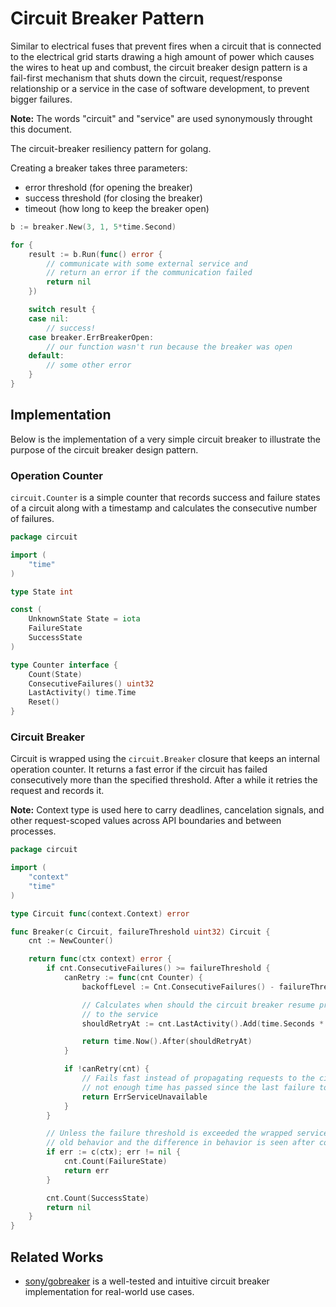 # Circuit Breaker Pattern

Similar to electrical fuses that prevent fires when a circuit that is connected
to the electrical grid starts drawing a high amount of power which causes the
wires to heat up and combust, the circuit breaker design pattern is a fail-first
mechanism that shuts down the circuit, request/response relationship or a
service in the case of software development, to prevent bigger failures.

**Note:** The words "circuit" and "service" are used synonymously throught this
document.


The circuit-breaker resiliency pattern for golang.

Creating a breaker takes three parameters:
- error threshold (for opening the breaker)
- success threshold (for closing the breaker)
- timeout (how long to keep the breaker open)

```go
b := breaker.New(3, 1, 5*time.Second)

for {
	result := b.Run(func() error {
		// communicate with some external service and
		// return an error if the communication failed
		return nil
	})

	switch result {
	case nil:
		// success!
	case breaker.ErrBreakerOpen:
		// our function wasn't run because the breaker was open
	default:
		// some other error
	}
}
```

## Implementation

Below is the implementation of a very simple circuit breaker to illustrate the purpose
of the circuit breaker design pattern.

### Operation Counter

`circuit.Counter` is a simple counter that records success and failure states of
a circuit along with a timestamp and calculates the consecutive number of
failures.

```go
package circuit

import (
	"time"
)

type State int

const (
	UnknownState State = iota
	FailureState
	SuccessState
)

type Counter interface {
	Count(State)
	ConsecutiveFailures() uint32
	LastActivity() time.Time
	Reset()
}
```

### Circuit Breaker

Circuit is wrapped using the `circuit.Breaker` closure that keeps an internal operation counter.
It returns a fast error if the circuit has failed consecutively more than the specified threshold.
After a while it retries the request and records it.

**Note:** Context type is used here to carry deadlines, cancelation signals, and
other request-scoped values across API boundaries and between processes.

```go
package circuit

import (
	"context"
	"time"
)

type Circuit func(context.Context) error

func Breaker(c Circuit, failureThreshold uint32) Circuit {
	cnt := NewCounter()

	return func(ctx context) error {
		if cnt.ConsecutiveFailures() >= failureThreshold {
			canRetry := func(cnt Counter) {
				backoffLevel := Cnt.ConsecutiveFailures() - failureThreshold

				// Calculates when should the circuit breaker resume propagating requests
				// to the service
				shouldRetryAt := cnt.LastActivity().Add(time.Seconds * 2 << backoffLevel)

				return time.Now().After(shouldRetryAt)
			}

			if !canRetry(cnt) {
				// Fails fast instead of propagating requests to the circuit since
				// not enough time has passed since the last failure to retry
				return ErrServiceUnavailable
			}
		}

		// Unless the failure threshold is exceeded the wrapped service mimics the
		// old behavior and the difference in behavior is seen after consecutive failures
		if err := c(ctx); err != nil {
			cnt.Count(FailureState)
			return err
		}

		cnt.Count(SuccessState)
		return nil
	}
}
```

## Related Works

- [sony/gobreaker](https://github.com/sony/gobreaker) is a well-tested and intuitive circuit breaker implementation for real-world use cases.
